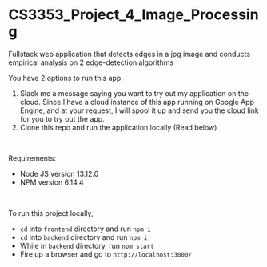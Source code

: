 # CS3353_Project_4_Image_Processing
Fullstack web application that detects edges in a jpg image and conducts empirical analysis on 2 edge-detection algorithms

You have 2 options to run this app.
1. Slack me a message saying you want to try out my application on the cloud. Since I have a cloud instance of this app running on Google App Engine, and at your request, I will spool it up and send you the cloud link for you to try out the app.
2. Clone this repo and run the application locally (Read below)

<br/>

Requirements:
- Node JS version 13.12.0
- NPM version 6.14.4

<br/>

To run this project locally,
- `cd` into `frontend` directory and run `npm i`
- `cd` into `backend` directory and run `npm i`
- While in `backend` directory, run `npm start`
- Fire up a browser and go to `http://localhost:3000/`

